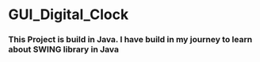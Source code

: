 # GUI_Digital_Clock
### This Project is build in Java. I have build in my journey to learn about SWING library in Java
